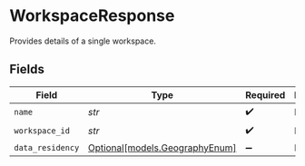 # WorkspaceResponse

Provides details of a single workspace.


## Fields

| Field                                                        | Type                                                         | Required                                                     | Description                                                  |
| ------------------------------------------------------------ | ------------------------------------------------------------ | ------------------------------------------------------------ | ------------------------------------------------------------ |
| `name`                                                       | *str*                                                        | :heavy_check_mark:                                           | N/A                                                          |
| `workspace_id`                                               | *str*                                                        | :heavy_check_mark:                                           | N/A                                                          |
| `data_residency`                                             | [Optional[models.GeographyEnum]](../models/geographyenum.md) | :heavy_minus_sign:                                           | N/A                                                          |